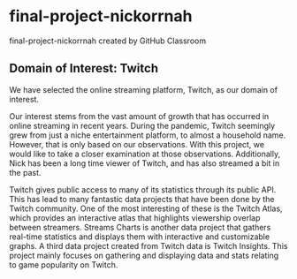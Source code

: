 # final-project-nickorrnah
final-project-nickorrnah created by GitHub Classroom

## Domain of Interest: Twitch

We have selected the online streaming platform, Twitch, as our domain of interest.

Our interest stems from the vast amount of growth that has occurred in online streaming in recent years.  During the pandemic, Twitch seemingly grew from just a niche entertainment platform, to almost a household name.  However, that is only based on our observations.  With this project, we would like to take a closer examination at those observations.  Additionally, Nick has been a long time viewer of Twitch, and has also streamed a bit in the past.

Twitch gives public access to many of its statistics through its public API. This has lead to many fantastic data projects that have been done by the Twitch community.  One of the most interesting of these is the Twitch Atlas, which provides an interactive atlas that highlights viewership overlap between streamers. Streams Charts is another data project that gathers real-time statistics and displays them with interactive and customizable graphs. A third data project created from Twitch data is Twitch Insights.  This project mainly focuses on gathering and displaying data and stats relating to game popularity on Twitch.
